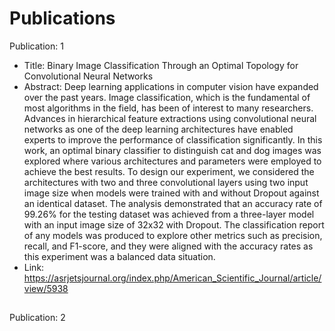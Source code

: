 # Publications
Publication: 1

* Title: Binary Image Classification Through an Optimal Topology for Convolutional Neural Networks
* Abstract: Deep learning applications in computer vision have expanded over the past years. Image classification, which is the fundamental of most algorithms in the field, has been of interest to many researchers. Advances in hierarchical feature extractions using convolutional neural networks as one of the deep learning architectures have enabled experts to improve the performance of classification significantly. In this work, an optimal binary classifier to distinguish cat and dog images was explored where various architectures and parameters were employed to achieve the best results. To design our experiment, we considered the architectures with two and three convolutional layers using two input image size when models were trained with and without Dropout against an identical dataset. The analysis demonstrated that an accuracy rate of 99.26% for the testing dataset was achieved from a three-layer model with an input image size of 32x32 with Dropout. The classification report of any models was produced to explore other metrics such as precision, recall, and F1-score, and they were aligned with the accuracy rates as this experiment was a balanced data situation.
* Link: https://asrjetsjournal.org/index.php/American_Scientific_Journal/article/view/5938
##
Publication: 2